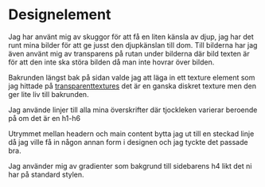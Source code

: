 Designelement
===


Jag har använt mig av skuggor för att få en liten känsla av djup, jag har det runt mina bilder för att ge jusst den djupkänslan till dom.
Till bilderna har jag även använt mig av transparens på rutan under bilderna där bild texten är för att den inte ska störa bilden då man inte hovrar över bilden. 

Bakrunden längst bak på sidan valde jag att läga in ett texture element som jag hittade på [transparenttextures](https://www.transparenttextures.com/) det är en ganska diskret texture men den ger lite liv till bakrunden.

Jag använde linjer till alla mina överskrifter där tjockleken varierar beroende på om det är en h1-h6

Utrymmet mellan headern och main content bytta jag ut till en steckad linje då jag ville få in någon annan form i designen och jag tyckte det passade bra.

Jag använder mig av gradienter som bakgrund till sidebarens h4 likt det ni har på standard stylen.
